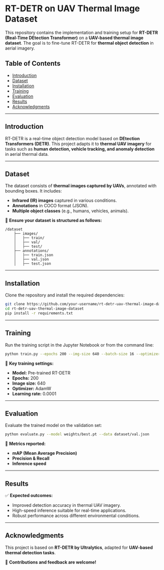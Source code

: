 # **RT-DETR on UAV Thermal Image Dataset**

This repository contains the implementation and training setup for **RT-DETR (Real-Time DEtection Transformer)** on a **UAV-based thermal image dataset**. The goal is to fine-tune RT-DETR for **thermal object detection** in aerial imagery.

## **Table of Contents**  
- [Introduction](#introduction)  
- [Dataset](#dataset)  
- [Installation](#installation)  
- [Training](#training)  
- [Evaluation](#evaluation)  
- [Results](#results)  
- [Acknowledgments](#acknowledgments)  

---

## **Introduction**  

RT-DETR is a real-time object detection model based on **DEtection Transformers (DETR)**. This project adapts it to **thermal UAV imagery** for tasks such as **human detection, vehicle tracking, and anomaly detection** in aerial thermal data.

---

## **Dataset**  

The dataset consists of **thermal images captured by UAVs**, annotated with bounding boxes. It includes:  
- **Infrared (IR) images** captured in various conditions.  
- **Annotations** in COCO format (JSON).  
- **Multiple object classes** (e.g., humans, vehicles, animals).  

📌 **Ensure your dataset is structured as follows:**  
```
/dataset  
    ├── images/  
    │   ├── train/  
    │   ├── val/  
    │   ├── test/  
    ├── annotations/  
    │   ├── train.json  
    │   ├── val.json  
    │   ├── test.json  
```

---

## **Installation**  

Clone the repository and install the required dependencies:  
```bash
git clone https://github.com/your-username/rt-detr-uav-thermal-image-dataset.git  
cd rt-detr-uav-thermal-image-dataset  
pip install -r requirements.txt  
```

---

## **Training**  

Run the training script in the Jupyter Notebook or from the command line:  
```bash
python train.py --epochs 200 --img-size 640 --batch-size 16 --optimizer adamw --lr 0.0001 --momentum 0.937
```

📌 **Key training settings:**  
- **Model:** Pre-trained RT-DETR  
- **Epochs:** 200  
- **Image size:** 640  
- **Optimizer:** AdamW  
- **Learning rate:** 0.0001  

---

## **Evaluation**  

Evaluate the trained model on the validation set:  
```bash
python evaluate.py --model weights/best.pt --data dataset/val.json
```

📌 **Metrics reported:**  
- **mAP (Mean Average Precision)**  
- **Precision & Recall**  
- **Inference speed**  

---

## **Results**  

✅ **Expected outcomes:**  
- Improved detection accuracy in thermal UAV imagery.  
- High-speed inference suitable for real-time applications.  
- Robust performance across different environmental conditions.  

---

## **Acknowledgments**  

This project is based on **RT-DETR by Ultralytics**, adapted for **UAV-based thermal detection tasks**.  

🚀 **Contributions and feedback are welcome!**
